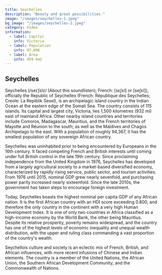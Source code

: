 ```yaml
---
title: Seychelles
description: "Beauty and great possibilities."
image: "/images/seychelles-1.jpeg"
bg_image: "/images/seychelles-2.jpeg"
category: Video
information:
  - label: Capital
    info: Victoria
  - label: Population
    info: 97,096
  - label: Area
    info: 459 km2
---
```


## Seychelles

Seychelles (/seɪˈʃɛlz/ (About this soundlisten); French: [sɛʃɛl] or [seʃɛl]), officially the Republic of Seychelles (French: République des Seychelles; Creole: La Repiblik Sesel), is an archipelagic island country in the Indian Ocean at the eastern edge of the Somali Sea. The country consists of 115 islands. Its capital and largest city, Victoria, lies 1,500 kilometres (932 mi) east of mainland Africa. Other nearby island countries and territories include Comoros, Madagascar, Mauritius, and the French territories of Mayotte and Réunion to the south; as well as the Maldives and Chagos Archipelago to the east. With a population of roughly 94,367, it has the smallest population of any sovereign African country.

Seychelles was uninhabited prior to being encountered by Europeans in the 16th century. It faced competing French and British interests until coming under full British control in the late 19th century. Since proclaiming independence from the United Kingdom in 1976, Seychelles has developed from a largely agricultural society to a market-based diversified economy, characterized by rapidly rising service, public sector, and tourism activities. From 1976 until 2015, nominal GDP grew nearly sevenfold, and purchasing power parity increased nearly sixteenfold. Since the late 2010s, the government has taken steps to encourage foreign investment.

Today, Seychelles boasts the highest nominal per capita GDP of any African nation. It is the first African country with an HDI score exceeding 0.800, and therefore the only country in the continent with a very high Human Development Index. It is one of only two countries in Africa classified as a high-income economy by the World Bank, the other being Mauritius. Despite its relative prosperity, poverty remains widespread, and the country has one of the highest levels of economic inequality and unequal wealth distribution, with the upper and ruling class commanding a vast proportion of the country's wealth.

Seychellois culture and society is an eclectic mix of French, British, and African influences, with more recent infusions of Chinese and Indian elements. The country is a member of the United Nations, the African Union, the Southern African Development Community, and the Commonwealth of Nations.
